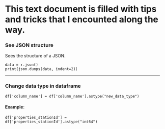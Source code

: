 # This text document is filled with tips and tricks that I encounted along the way. 

### See JSON structure 
Sees the structure of a JSON. 
```
data = r.json()
print(json.dumps(data, indent=2)) 
```
--- 
### Change data type in dataframe 
```
df['column_name'] = df['column_name'].astype("new_data_type") 
```
#### Example: 
```
df['properties_stationId'] = df['properties_stationId'].astype("int64") 
```